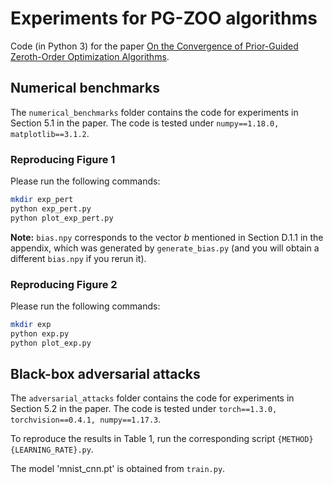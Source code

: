 # Experiments for PG-ZOO algorithms

Code (in Python 3) for the paper [On the Convergence of Prior-Guided Zeroth-Order Optimization Algorithms](link).

## Numerical benchmarks
The `numerical_benchmarks` folder contains the code for experiments in Section 5.1 in the paper. The code is tested under `numpy==1.18.0, matplotlib==3.1.2`.

### Reproducing Figure 1
Please run the following commands:
```bash
mkdir exp_pert
python exp_pert.py
python plot_exp_pert.py
```
**Note:** `bias.npy` corresponds to the vector *b* mentioned in Section D.1.1 in the appendix, which was generated by `generate_bias.py` (and you will obtain a different `bias.npy` if you rerun it).

### Reproducing Figure 2
Please run the following commands:
```bash
mkdir exp
python exp.py
python plot_exp.py
```

## Black-box adversarial attacks
The `adversarial_attacks` folder contains the code for experiments in Section 5.2 in the paper. The code is tested under `torch==1.3.0, torchvision==0.4.1, numpy==1.17.3`.

To reproduce the results in Table 1, run the corresponding script `{METHOD}{LEARNING_RATE}.py`.

The model 'mnist_cnn.pt' is obtained from `train.py`.
